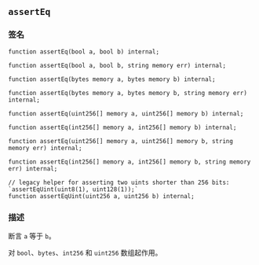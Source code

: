 ## `assertEq`

### 签名

```solidity
function assertEq(bool a, bool b) internal;
```

```solidity
function assertEq(bool a, bool b, string memory err) internal;
```

```solidity
function assertEq(bytes memory a, bytes memory b) internal;
```

```solidity
function assertEq(bytes memory a, bytes memory b, string memory err) internal;
```

```solidity
function assertEq(uint256[] memory a, uint256[] memory b) internal;
```

```solidity
function assertEq(int256[] memory a, int256[] memory b) internal;
```

```solidity
function assertEq(uint256[] memory a, uint256[] memory b, string memory err) internal;
```

```solidity
function assertEq(int256[] memory a, int256[] memory b, string memory err) internal;
```

```solidity
// legacy helper for asserting two uints shorter than 256 bits: `assertEqUint(uint8(1), uint128(1));`
function assertEqUint(uint256 a, uint256 b) internal;
```

### 描述

断言 `a` 等于 `b`。

对 `bool`、`bytes`、`int256` 和 `uint256` 数组起作用。
